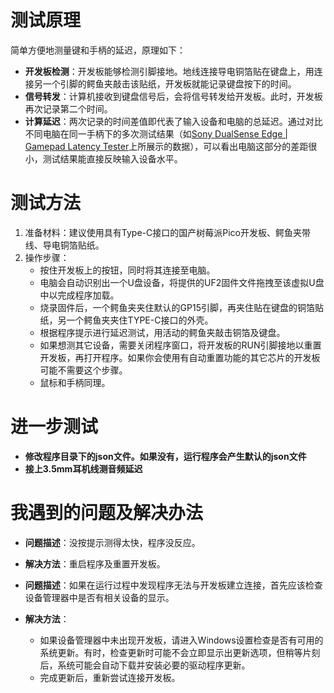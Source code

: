 # 测试原理

简单方便地测量键和手柄的延迟，原理如下：

- **开发板检测**：开发板能够检测引脚接地。地线连接导电铜箔贴在键盘上，用连接另一个引脚的鳄鱼夹敲击该贴纸，开发板就能记录键盘按下的时间。
- **信号转发**：计算机接收到键盘信号后，会将信号转发给开发板。此时，开发板再次记录第二个时间。
- **计算延迟**：两次记录的时间差值即代表了输入设备和电脑的总延迟。通过对比不同电脑在同一手柄下的多次测试结果（如[Sony DualSense Edge | Gamepad Latency Tester](https://gamepadla.com/sony-dualsense-edge.html)上所展示的数据），可以看出电脑这部分的差距很小，测试结果能直接反映输入设备水平。

# 测试方法

1. 准备材料：建议使用具有Type-C接口的国产树莓派Pico开发板、鳄鱼夹带线、导电铜箔贴纸。
2. 操作步骤：
   - 按住开发板上的按钮，同时将其连接至电脑。
   - 电脑会自动识别出一个U盘设备，将提供的UF2固件文件拖拽至该虚拟U盘中以完成程序加载。
   - 烧录固件后，一个鳄鱼夹夹住默认的GP15引脚，再夹住贴在键盘的铜箔贴纸，另一个鳄鱼夹夹住TYPE-C接口的外壳。
   - 根据程序提示进行延迟测试，用活动的鳄鱼夹敲击铜箔及键盘。
   - 如果想测其它设备，需要关闭程序窗口，将开发板的RUN引脚接地以重置开发板，再打开程序。如果你会使用有自动重置功能的其它芯片的开发板可能不需要这个步骤。
   - 鼠标和手柄同理。

# 进一步测试


- **修改程序目录下的json文件。如果没有，运行程序会产生默认的json文件**
- **接上3.5mm耳机线测音频延迟**

# 我遇到的问题及解决办法
- **问题描述**：没按提示测得太快，程序没反应。
- **解决方法**：重启程序及重置开发板。


- **问题描述**：如果在运行过程中发现程序无法与开发板建立连接，首先应该检查设备管理器中是否有相关设备的显示。
- **解决方法**：
   - 如果设备管理器中未出现开发板，请进入Windows设置检查是否有可用的系统更新。有时，检查更新时可能不会立即显示出更新选项，但稍等片刻后，系统可能会自动下载并安装必要的驱动程序更新。
   - 完成更新后，重新尝试连接开发板。